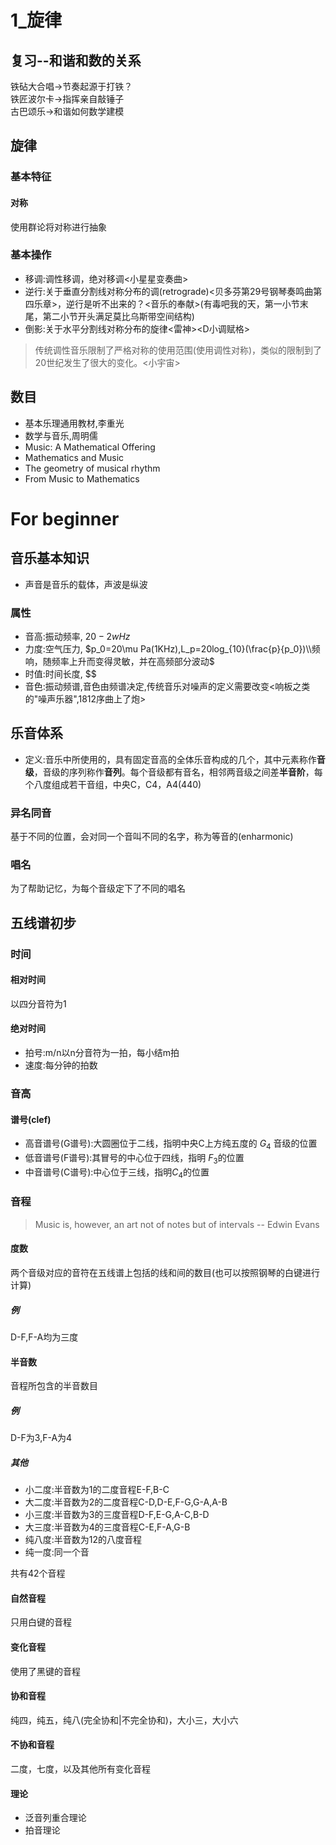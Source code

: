 # 1_旋律
## 复习--和谐和数的关系
铁砧大合唱->节奏起源于打铁？<br/>
铁匠波尔卡->指挥亲自敲锤子<br/>
古巴颂乐->和谐如何数学建模<br/>
## 旋律
### 基本特征
#### 对称
使用群论将对称进行抽象
### 基本操作
* 移调:调性移调，绝对移调<小星星变奏曲>
* 逆行:关于垂直分割线对称分布的调(retrograde)<贝多芬第29号钢琴奏鸣曲第四乐章>，逆行是听不出来的？<音乐的奉献>(有毒吧我的天，第一小节末尾，第二小节开头满足莫比乌斯带空间结构)
* 倒影:关于水平分割线对称分布的旋律<雷神><D小调赋格>
> 传统调性音乐限制了严格对称的使用范围(使用调性对称)，类似的限制到了20世纪发生了很大的变化。<小宇宙>

## 数目
* 基本乐理通用教材,李重光
* 数学与音乐,周明儒
* Music: A Mathematical Offering
* Mathematics and Music
* The geometry of musical rhythm
* From Music to Mathematics

# For beginner
## 音乐基本知识
* 声音是音乐的载体，声波是纵波
### 属性
* 音高:振动频率, $20-2wHz$
* 力度:空气压力, $p_0=20\mu Pa(1KHz),L_p=20log_{10}(\frac{p}{p_0})\\频响，随频率上升而变得灵敏，并在高频部分波动$
* 时值:时间长度, $$
* 音色:振动频谱,音色由频谱决定,传统音乐对噪声的定义需要改变<响板之类的"噪声乐器",1812序曲上了炮>

## 乐音体系
* 定义:音乐中所使用的，具有固定音高的全体乐音构成的几个，其中元素称作**音级**，音级的序列称作**音列**。每个音级都有音名，相邻两音级之间差**半音阶**，每个八度组成若干音组，中央C，C4，A4(440)

### 异名同音
基于不同的位置，会对同一个音叫不同的名字，称为等音的(enharmonic)
### 唱名
为了帮助记忆，为每个音级定下了不同的唱名

## 五线谱初步
### 时间
#### 相对时间
以四分音符为1
#### 绝对时间
* 拍号:m/n以n分音符为一拍，每小结m拍
* 速度:每分钟的拍数

### 音高
#### 谱号(clef)
* 高音谱号(G谱号):大圆圈位于二线，指明中央C上方纯五度的 $G_4$ 音级的位置
* 低音谱号(F谱号):其冒号的中心位于四线，指明 $F_3$的位置
* 中音谱号(C谱号):中心位于三线，指明$C_4$的位置

### 音程
> Music is, however, an art not of notes but of intervals -- Edwin Evans

#### 度数
两个音级对应的音符在五线谱上包括的线和间的数目(也可以按照钢琴的白键进行计算)
##### 例
D-F,F-A均为三度
#### 半音数
音程所包含的半音数目
##### 例
D-F为3,F-A为4
##### 其他
* 小二度:半音数为1的二度音程E-F,B-C
* 大二度:半音数为2的二度音程C-D,D-E,F-G,G-A,A-B
* 小三度:半音数为3的三度音程D-F,E-G,A-C,B-D
* 大三度:半音数为4的三度音程C-E,F-A,G-B
* 纯八度:半音数为12的八度音程
* 纯一度:同一个音

共有42个音程
#### 自然音程
只用白键的音程
#### 变化音程
使用了黑键的音程
#### 协和音程
纯四，纯五，纯八(完全协和|不完全协和)，大小三，大小六
#### 不协和音程
二度，七度，以及其他所有变化音程

#### 理论
* 泛音列重合理论
* 拍音理论
